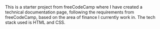This is a starter project from freeCodeCamp where I have created a technical documentation page, following the requirements from freeCodeCamp, based on the area of finance I currently work in.
The tech stack used is HTML and CSS.
